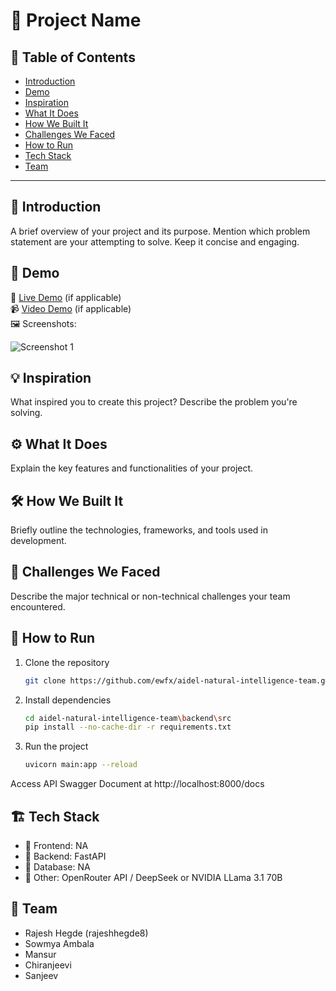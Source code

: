 # 🚀 Project Name

## 📌 Table of Contents
- [Introduction](#introduction)
- [Demo](#demo)
- [Inspiration](#inspiration)
- [What It Does](#what-it-does)
- [How We Built It](#how-we-built-it)
- [Challenges We Faced](#challenges-we-faced)
- [How to Run](#how-to-run)
- [Tech Stack](#tech-stack)
- [Team](#team)

---

## 🎯 Introduction
A brief overview of your project and its purpose. Mention which problem statement are your attempting to solve. Keep it concise and engaging.

## 🎥 Demo
🔗 [Live Demo](#) (if applicable)  
📹 [Video Demo](#) (if applicable)  
🖼️ Screenshots:

![Screenshot 1](link-to-image)

## 💡 Inspiration
What inspired you to create this project? Describe the problem you're solving.

## ⚙️ What It Does
Explain the key features and functionalities of your project.

## 🛠️ How We Built It
Briefly outline the technologies, frameworks, and tools used in development.

## 🚧 Challenges We Faced
Describe the major technical or non-technical challenges your team encountered.

## 🏃 How to Run
1. Clone the repository  
   ```sh
   git clone https://github.com/ewfx/aidel-natural-intelligence-team.git
   ```
2. Install dependencies  
   ```sh
   cd aidel-natural-intelligence-team\backend\src
   pip install --no-cache-dir -r requirements.txt
   ```
3. Run the project  
   ```sh
   uvicorn main:app --reload
   ```
Access API Swagger Document at http://localhost:8000/docs

## 🏗️ Tech Stack
- 🔹 Frontend: NA
- 🔹 Backend: FastAPI
- 🔹 Database: NA
- 🔹 Other: OpenRouter API / DeepSeek or NVIDIA LLama 3.1 70B

## 👥 Team
- Rajesh Hegde (rajeshhegde8)
- Sowmya Ambala
- Mansur
- Chiranjeevi
- Sanjeev